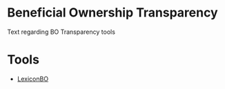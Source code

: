 # Beneficial Ownership Transparency

Text regarding BO Transparency tools

# Tools

- [LexiconBO](LexiconBO.md)
